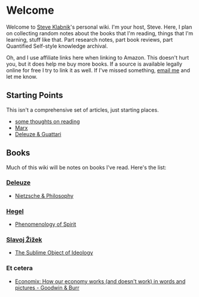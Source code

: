# Welcome

Welcome to [Steve Klabnik](http://steveklabnik.com)'s personal wiki. I'm your
host, Steve. Here, I plan on collecting random notes about the books that I'm
reading, things that I'm learning, stuff like that. Part research notes, part
book reviews, part Quantified Self-style knowledge archival.

Oh, and I use affiliate links here when linking to Amazon. This doesn't hurt
you, but it does help me buy more books. If a source is available legally
online for free I try to link it as well. If I've missed something, [email
me](mailto:steve@steveklabnik.com) and let me know.

## Starting Points

This isn't a comprehensive set of articles, just starting places.

* [some thoughts on reading](/reading)
* [Marx](/marx)
* [Deleuze & Guattari](/d-&-g)

## Books

Much of this wiki will be notes on books I've read. Here's the list:

### [Deleuze](/deleuze)

* [Nietzsche & Philosophy](/nietzsche-&-philosophy)

### [Hegel](/hegel)

* [Phenomenology of Spirit](/phenomenology-of-spirit)

### [Slavoj Žižek](/zizek)

* [The Sublime Object of Ideology](/the-sublime-object-of-ideology)

### Et cetera
* [Economix: How our economy works (and doesn't work) in words and pictures - Goodwin & Burr](/economix)
